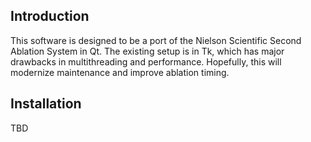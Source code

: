 ## Introduction
This software is designed to be a port of the Nielson Scientific Second Ablation System in Qt.
The existing setup is in Tk, which has major drawbacks in multithreading and performance.
Hopefully, this will modernize maintenance and improve ablation timing.

## Installation
TBD